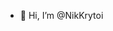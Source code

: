 - 👋 Hi, I’m @NikKrytoi
<!---
NikKrytoi/NikKrytoi is a ✨ special ✨ repository because its `README.md` (this file) appears on your GitHub profile.
You can click the Preview link to take a look at your changes.
--->
